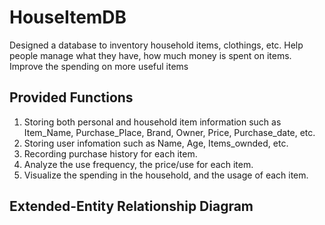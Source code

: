 # HouseItemDB
Designed a database to inventory household items, clothings, etc. Help people manage what they have, how much money is spent on items. Improve the spending on more useful items
## Provided Functions
1. Storing both personal and household item information such as Item_Name, Purchase_Place, Brand, Owner, Price, Purchase_date, etc.
2. Storing user infomation such as Name, Age, Items_ownded, etc.
3. Recording purchase history for each item.
4. Analyze the use frequency, the price/use for each item.
5. Visualize the spending in the household, and the usage of each item.

## Extended-Entity Relationship Diagram

